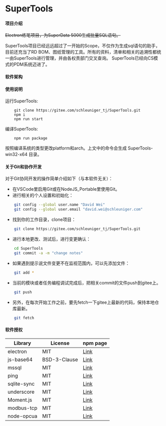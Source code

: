 # SuperTools

#### 项目介绍
~~Electron练笔项目，为SuperData 5000生成批量SQL语句。~~

SuperTools项目已经远远超过了一开始的Scope，不仅作为生成sql语句的助手，目前还充当了RD BOM、图纸管理的工具。所有的资料，清单和相关的追溯性都统一由SuperTools进行管理，并由各权责部门交叉查询。 SuperTools已经向CS模式的PDM系统迈进了。

#### 软件架构


#### 使用说明
运行SuperTools:
```
    git clone https://gitee.com/schleuniger_tj/SuperTools.git
    npm i
    npm run start
```
编译SuperTools:
```
    npm run package
```
按照编译系统的类型更改platform和arch。上文中的命令会生成 SuperTools-win32-x64 目录。

#### 关于Git和协作开发
对于Git协同开发的操作简单介绍如下（与本软件无关）：
 - 在VSCode里启用Git或在NodeJS_Portable里使用Git。
 - 进行相关的个人设置和初始化：
```bash
    git config --global user.name "David Wei"
    git config --global user.email "david.wei@schleuniger.com"
```
 - 找到你的工作目录，clone项目：
```bash
    git clone https://gitee.com/schleuniger_tj/SuperTools.git
```
 - 进行本地更改、测试后，进行变更确认：
```bash
    cd SuperTools
    git commit -a -m "change notes"
```
 - 如果遇到提示说文件变更不在监视范围内，可以先添加文件：
```bash
    git add *
```
 - 当前的模块或者任务编程调试完成后，把相关commit的文件push到gitee上。
```bash
    git push
```
 - 另外，在每次开始工作之前，要先fetch一下gitee上最新的代码，保持本地仓库最新。
```bash
    git fetch
```

#### 软件授权
| Library    | License      | npm page  |
|------------|--------------|-----------|
| electron   | MIT          | [Link](https://www.npmjs.com/package/electron) |
| js-base64  | BSD-3-Clause | [Link](https://www.npmjs.com/package/js-base64) |
| mssql      | MIT          | [Link](https://www.npmjs.com/package/mssql) |
| ping       | MIT          | [Link](https://www.npmjs.com/package/ping) |
| sqlite-sync| MIT          | [Link](https://www.npmjs.com/package/sqlite-sync) |
| underscore | MIT          | [Link](https://www.npmjs.com/package/underscore) |
| Moment.js  | MIT          | [Link](https://www.npmjs.com/package/moment) |
| modbus-tcp | MIT          | [Link](https://www.npmjs.com/package/modbus-tcp) |
| node-opcua | MIT          | [Link](https://www.npmjs.com/package/node-opcua) |